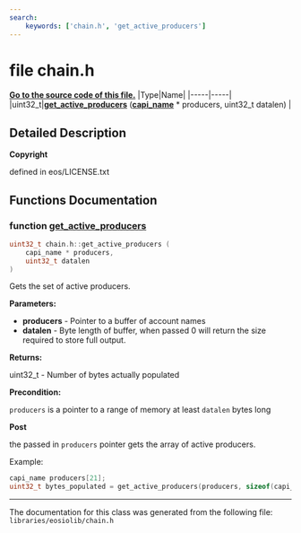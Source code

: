 ```yaml
---
search:
    keywords: ['chain.h', 'get_active_producers']
---
```


# file chain.h

**[Go to the source code of this file.](chain_8h_source.md)**
|Type|Name|
|-----|-----|
|uint32\_t|[**get\_active\_producers**](group__chain_gafb1878d4d55d275a1729f44ecc72848a.md#gafb1878d4d55d275a1729f44ecc72848a) (**[capi\_name](group__types_gad9871b90d15df8db5c660c78569f029f.md#gad9871b90d15df8db5c660c78569f029f)** \* producers, uint32\_t datalen) |


## Detailed Description



**Copyright**

defined in eos/LICENSE.txt 



## Functions Documentation

### function <a id="gafb1878d4d55d275a1729f44ecc72848a" href="#gafb1878d4d55d275a1729f44ecc72848a">get\_active\_producers</a>

```cpp
uint32_t chain.h::get_active_producers (
    capi_name * producers,
    uint32_t datalen
)
```


Gets the set of active producers.


**Parameters:**


* **producers** - Pointer to a buffer of account names 
* **datalen** - Byte length of buffer, when passed 0 will return the size required to store full output.



**Returns:**

uint32\_t - Number of bytes actually populated 




**Precondition:**

`producers` is a pointer to a range of memory at least `datalen` bytes long 




**Post**

the passed in `producers` pointer gets the array of active producers.


Example:

```cpp
capi_name producers[21];
uint32_t bytes_populated = get_active_producers(producers, sizeof(capi_name)*21);
```

 



----------------------------------------
The documentation for this class was generated from the following file: `libraries/eosiolib/chain.h`
